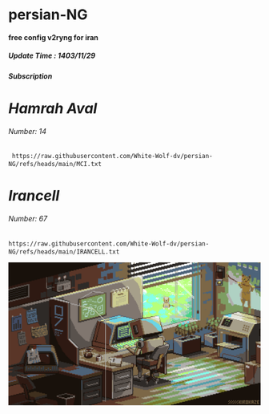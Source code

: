 # persian-NG

#### free config v2ryng for iran


<h5>Update Time : 1403/11/29</h5>

##### Subscription

  # *****Hamrah Aval*****

<h6>Number: 14</h6>

     https://raw.githubusercontent.com/White-Wolf-dv/persian-NG/refs/heads/main/MCI.txt

# *****Irancell*****

<h6>Number: 67 </h6>

    https://raw.githubusercontent.com/White-Wolf-dv/persian-NG/refs/heads/main/IRANCELL.txt

<p align="center">
<img  src="https://github.com/White-Wolf-dv/White-Wolf-dv/blob/main/14.gif">
</p>
